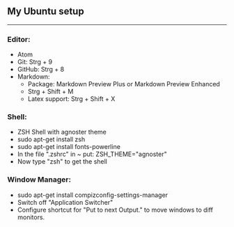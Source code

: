 ## My Ubuntu setup
---

### Editor:
* Atom
* Git: Strg + 9
* GitHub: Strg + 8
* Markdown:
  * Package: Markdown Preview Plus or Markdown Preview Enhanced
  * Strg + Shift + M
  * Latex support: Strg + Shift + X

### Shell:
* ZSH Shell with agnoster theme
* sudo apt-get install zsh
* sudo apt-get install fonts-powerline
* In the file ".zshrc" in ~ put: ZSH_THEME="agnoster"
* Now type "zsh" to get the shell

### Window Manager:
* sudo apt-get install compizconfig-settings-manager
* Switch off "Application Switcher"
* Configure shortcut for "Put to next Output." to move windows to diff monitors.
